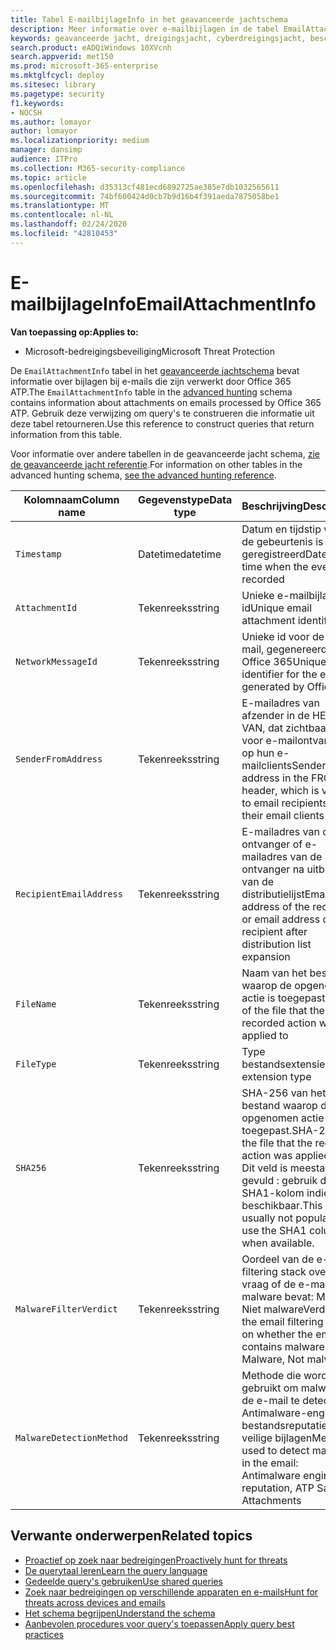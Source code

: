 ```yaml
---
title: Tabel E-mailbijlageInfo in het geavanceerde jachtschema
description: Meer informatie over e-mailbijlagen in de tabel EmailAttachmentInfo van het geavanceerde jachtschema
keywords: geavanceerde jacht, dreigingsjacht, cyberdreigingsjacht, bescherming tegen microsoft-bedreigingen, microsoft 365, mtp, m365, zoekopdracht, query, telemetrie, schemareferentie, kusto, tabel, kolom, gegevenstype, beschrijving, e-mailbijlageinfo, netwerkbericht-id, afzender, ontvanger, bevestigings-id, naam van de bijlage, malware vonnis
search.product: eADQiWindows 10XVcnh
search.appverid: met150
ms.prod: microsoft-365-enterprise
ms.mktglfcycl: deploy
ms.sitesec: library
ms.pagetype: security
f1.keywords:
- NOCSH
ms.author: lomayor
author: lomayor
ms.localizationpriority: medium
manager: dansimp
audience: ITPro
ms.collection: M365-security-compliance
ms.topic: article
ms.openlocfilehash: d35313cf481ecd6892725ae385e7db1032565611
ms.sourcegitcommit: 74bf600424d0cb7b9d16b4f391aeda7875058be1
ms.translationtype: MT
ms.contentlocale: nl-NL
ms.lasthandoff: 02/24/2020
ms.locfileid: "42810453"
---
```

# <a name="emailattachmentinfo"></a><span data-ttu-id="368b2-104">E-mailbijlageInfo</span><span class="sxs-lookup"><span data-stu-id="368b2-104">EmailAttachmentInfo</span></span>

<span data-ttu-id="368b2-105">**Van toepassing op:**</span><span class="sxs-lookup"><span data-stu-id="368b2-105">**Applies to:**</span></span>
- <span data-ttu-id="368b2-106">Microsoft-bedreigingsbeveiliging</span><span class="sxs-lookup"><span data-stu-id="368b2-106">Microsoft Threat Protection</span></span>



<span data-ttu-id="368b2-107">De `EmailAttachmentInfo` tabel in het [geavanceerde jachtschema](advanced-hunting-overview.md) bevat informatie over bijlagen bij e-mails die zijn verwerkt door Office 365 ATP.</span><span class="sxs-lookup"><span data-stu-id="368b2-107">The `EmailAttachmentInfo` table in the [advanced hunting](advanced-hunting-overview.md) schema contains information about attachments on emails processed by Office 365 ATP.</span></span> <span data-ttu-id="368b2-108">Gebruik deze verwijzing om query's te construeren die informatie uit deze tabel retourneren.</span><span class="sxs-lookup"><span data-stu-id="368b2-108">Use this reference to construct queries that return information from this table.</span></span>

<span data-ttu-id="368b2-109">Voor informatie over andere tabellen in de geavanceerde jacht schema, [zie de geavanceerde jacht referentie](advanced-hunting-schema-tables.md).</span><span class="sxs-lookup"><span data-stu-id="368b2-109">For information on other tables in the advanced hunting schema, [see the advanced hunting reference](advanced-hunting-schema-tables.md).</span></span>

| <span data-ttu-id="368b2-110">Kolomnaam</span><span class="sxs-lookup"><span data-stu-id="368b2-110">Column name</span></span> | <span data-ttu-id="368b2-111">Gegevenstype</span><span class="sxs-lookup"><span data-stu-id="368b2-111">Data type</span></span> | <span data-ttu-id="368b2-112">Beschrijving</span><span class="sxs-lookup"><span data-stu-id="368b2-112">Description</span></span> |
|-------------|-----------|-------------|
| `Timestamp` | <span data-ttu-id="368b2-113">Datetime</span><span class="sxs-lookup"><span data-stu-id="368b2-113">datetime</span></span> | <span data-ttu-id="368b2-114">Datum en tijdstip waarop de gebeurtenis is geregistreerd</span><span class="sxs-lookup"><span data-stu-id="368b2-114">Date and time when the event was recorded</span></span> |
| `AttachmentId` | <span data-ttu-id="368b2-115">Tekenreeks</span><span class="sxs-lookup"><span data-stu-id="368b2-115">string</span></span> | <span data-ttu-id="368b2-116">Unieke e-mailbijlage-id</span><span class="sxs-lookup"><span data-stu-id="368b2-116">Unique email attachment identifier</span></span> |
| `NetworkMessageId` | <span data-ttu-id="368b2-117">Tekenreeks</span><span class="sxs-lookup"><span data-stu-id="368b2-117">string</span></span> | <span data-ttu-id="368b2-118">Unieke id voor de e-mail, gegenereerd door Office 365</span><span class="sxs-lookup"><span data-stu-id="368b2-118">Unique identifier for the email, generated by Office 365</span></span> |
| `SenderFromAddress` | <span data-ttu-id="368b2-119">Tekenreeks</span><span class="sxs-lookup"><span data-stu-id="368b2-119">string</span></span> | <span data-ttu-id="368b2-120">E-mailadres van afzender in de HEADER VAN, dat zichtbaar is voor e-mailontvangers op hun e-mailclients</span><span class="sxs-lookup"><span data-stu-id="368b2-120">Sender email address in the FROM header, which is visible to email recipients on their email clients</span></span> |
| `RecipientEmailAddress` | <span data-ttu-id="368b2-121">Tekenreeks</span><span class="sxs-lookup"><span data-stu-id="368b2-121">string</span></span> | <span data-ttu-id="368b2-122">E-mailadres van de ontvanger of e-mailadres van de ontvanger na uitbreiding van de distributielijst</span><span class="sxs-lookup"><span data-stu-id="368b2-122">Email address of the recipient, or email address of the recipient after distribution list expansion</span></span> |
| `FileName` | <span data-ttu-id="368b2-123">Tekenreeks</span><span class="sxs-lookup"><span data-stu-id="368b2-123">string</span></span> | <span data-ttu-id="368b2-124">Naam van het bestand waarop de opgenomen actie is toegepast</span><span class="sxs-lookup"><span data-stu-id="368b2-124">Name of the file that the recorded action was applied to</span></span> |
| `FileType` | <span data-ttu-id="368b2-125">Tekenreeks</span><span class="sxs-lookup"><span data-stu-id="368b2-125">string</span></span> | <span data-ttu-id="368b2-126">Type bestandsextensie</span><span class="sxs-lookup"><span data-stu-id="368b2-126">File extension type</span></span> |
| `SHA256` | <span data-ttu-id="368b2-127">Tekenreeks</span><span class="sxs-lookup"><span data-stu-id="368b2-127">string</span></span> | <span data-ttu-id="368b2-128">SHA-256 van het bestand waarop de opgenomen actie is toegepast.</span><span class="sxs-lookup"><span data-stu-id="368b2-128">SHA-256 of the file that the recorded action was applied to.</span></span> <span data-ttu-id="368b2-129">Dit veld is meestal niet gevuld : gebruik de SHA1-kolom indien beschikbaar.</span><span class="sxs-lookup"><span data-stu-id="368b2-129">This field is usually not populated — use the SHA1 column when available.</span></span> |
| `MalwareFilterVerdict` | <span data-ttu-id="368b2-130">Tekenreeks</span><span class="sxs-lookup"><span data-stu-id="368b2-130">string</span></span> | <span data-ttu-id="368b2-131">Oordeel van de e-mail filtering stack over de vraag of de e-mail malware bevat: Malware, Niet malware</span><span class="sxs-lookup"><span data-stu-id="368b2-131">Verdict of the email filtering stack on whether the email contains malware: Malware, Not malware</span></span> |
| `MalwareDetectionMethod` | <span data-ttu-id="368b2-132">Tekenreeks</span><span class="sxs-lookup"><span data-stu-id="368b2-132">string</span></span> | <span data-ttu-id="368b2-133">Methode die wordt gebruikt om malware in de e-mail te detecteren: Antimalware-engine, bestandsreputatie, ATP-veilige bijlagen</span><span class="sxs-lookup"><span data-stu-id="368b2-133">Method used to detect malware in the email: Antimalware engine, File reputation, ATP Safe Attachments</span></span> |

## <a name="related-topics"></a><span data-ttu-id="368b2-134">Verwante onderwerpen</span><span class="sxs-lookup"><span data-stu-id="368b2-134">Related topics</span></span>
- [<span data-ttu-id="368b2-135">Proactief op zoek naar bedreigingen</span><span class="sxs-lookup"><span data-stu-id="368b2-135">Proactively hunt for threats</span></span>](advanced-hunting-overview.md)
- [<span data-ttu-id="368b2-136">De querytaal leren</span><span class="sxs-lookup"><span data-stu-id="368b2-136">Learn the query language</span></span>](advanced-hunting-query-language.md)
- [<span data-ttu-id="368b2-137">Gedeelde query's gebruiken</span><span class="sxs-lookup"><span data-stu-id="368b2-137">Use shared queries</span></span>](advanced-hunting-shared-queries.md)
- [<span data-ttu-id="368b2-138">Zoek naar bedreigingen op verschillende apparaten en e-mails</span><span class="sxs-lookup"><span data-stu-id="368b2-138">Hunt for threats across devices and emails</span></span>](advanced-hunting-query-emails-devices.md)
- [<span data-ttu-id="368b2-139">Het schema begrijpen</span><span class="sxs-lookup"><span data-stu-id="368b2-139">Understand the schema</span></span>](advanced-hunting-schema-tables.md)
- [<span data-ttu-id="368b2-140">Aanbevolen procedures voor query's toepassen</span><span class="sxs-lookup"><span data-stu-id="368b2-140">Apply query best practices</span></span>](advanced-hunting-best-practices.md)
